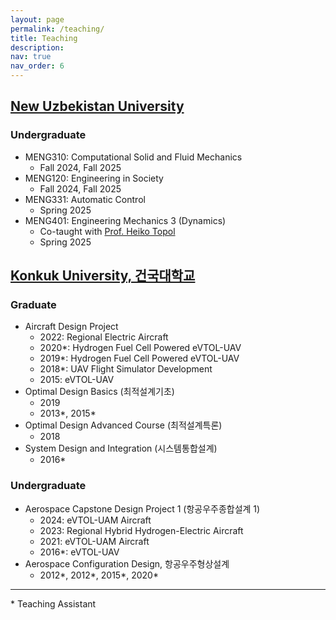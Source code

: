 ```yaml
---
layout: page
permalink: /teaching/
title: Teaching
description:
nav: true
nav_order: 6
---
```


## [New Uzbekistan University](https://newuu.uz/)

### Undergraduate

- MENG310: Computational Solid and Fluid Mechanics
  - Fall 2024, Fall 2025
- MENG120: Engineering in Society
  - Fall 2024, Fall 2025
- MENG331: Automatic Control
  - Spring 2025
- MENG401: Engineering Mechanics 3 (Dynamics)
  - Co-taught with [Prof. Heiko Topol](https://heikotopol.github.io/)
  - Spring 2025

## [Konkuk University, 건국대학교](https://www.konkuk.ac.kr/konkuk/index.do)

### Graduate

- Aircraft Design Project
  - 2022: Regional Electric Aircraft
  - 2020\*: Hydrogen Fuel Cell Powered eVTOL-UAV
  - 2019\*: Hydrogen Fuel Cell Powered eVTOL-UAV
  - 2018\*: UAV Flight Simulator Development
  - 2015: eVTOL-UAV
- Optimal Design Basics (최적설계기초)
  - 2019
  - 2013\*, 2015\*
- Optimal Design Advanced Course (최적설계특론)
  - 2018
- System Design and Integration (시스템통합설계)
  - 2016\*

### Undergraduate

- Aerospace Capstone Design Project 1 (항공우주종합설계 1)
  - 2024: eVTOL-UAM Aircraft
  - 2023: Regional Hybrid Hydrogen-Electric Aircraft
  - 2021: eVTOL-UAM Aircraft
  - 2016\*: eVTOL-UAV
- Aerospace Configuration Design, 항공우주형상설계
  - 2012\*, 2012\*, 2015\*, 2020\*

---

\* Teaching Assistant
